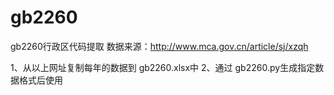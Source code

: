 # gb2260

gb2260行政区代码提取 数据来源：http://www.mca.gov.cn/article/sj/xzqh

1、从以上网址复制每年的数据到 gb2260.xlsx中 2、通过 gb2260.py生成指定数据格式后使用
